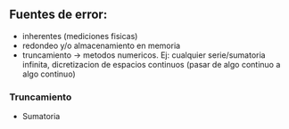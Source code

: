 ## Fuentes de error:
- inherentes (mediciones fisicas)
- redondeo y/o almacenamiento en memoria
- truncamiento -> metodos numericos. Ej: cualquier serie/sumatoria infinita, dicretizacion de espacios continuos (pasar de algo continuo a algo continuo)

### Truncamiento 
- Sumatoria 